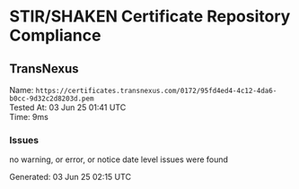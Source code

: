 # STIR/SHAKEN Certificate Repository Compliance

## TransNexus

Name: `https://certificates.transnexus.com/0172/95fd4ed4-4c12-4da6-b0cc-9d32c2d8203d.pem`\
Tested At: 03 Jun 25 01:41 UTC\
Time: 9ms

### Issues

no warning, or error, or notice date level issues were found

Generated: 03 Jun 25 02:15 UTC